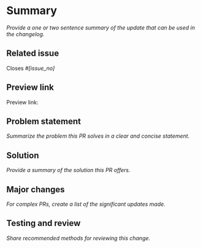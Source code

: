<!---
Welcome! Thank you for contributing to the U.S. Web Design System.
Your contributions are vital to our success and we are glad you're here.

Please keep in mind:
- This pull request (PR) template exists to help speed up integration.
  The USWDS Core team reviews and approves every PR
  before merging it into the public code base,
  so the better we can understand the problem and solution,
  the sooner we can merge this change.
  The point here is: clear explanations matter!

- You can erase any part of this template
  that doesn't apply to your pull request (including these instructions!).

- You can find more information about contributing in
  [contributing.md](https://github.com/uswds/uswds/blob/develop/CONTRIBUTING.md)
  or you can reach out to us directly at uswds@gsa.gov.
 -->

<!---
Step 1 - Title this PR with the following format:
USWDS-Site - [Page]: [Brief statement describing what this pull request solves]
eg: "USWDS-Site - Settings: Add theme settings"
 -->

# Summary

_Provide a one or two sentence summary of the update that can be used in the changelog._
<!--
A successful summary is written in the past tense and includes:
**A benefit statement.** A description of the update.
See [USWDS release notes](https://github.com/uswds/uswds/releases) for examples.
-->

## Related issue

Closes #_[issue_no]_
<!--
Every pull request should resolve an open issue.
If no open issue exists, you can open one here:
https://github.com/uswds/uswds-site/issues/new/choose.
-->

## Preview link

Preview link:
<!-- If available, provide a link to a demo of the solution in action. -->

## Problem statement

_Summarize the problem this PR solves in a clear and concise statement._
<!--
A successful problem statement conveys:
1. The desired state,
2. The actual state, and
3. Consequences of remaining in the current state
   (who does this affect and to what degree?)
-->

## Solution

_Provide a summary of the solution this PR offers._
<!--
It can be helpful if we understand:
1. What the solution is,
2. Why this approach was chosen,
3. How you implemented the change, and
4. Possible limitations of this approach and alternate solution paths.
-->

## Major changes

_For complex PRs, create a list of the significant updates made._

## Testing and review

_Share recommended methods for reviewing this change._
<!--
1. Describe the tests that you ran to verify your changes,
2. Provide instructions to reproduce these tests, and
3. Clarify the type of feedback you are looking for at this phase.
-->

<!--
## Dependency updates

| Dependency name              | Previous version | New version |
| ---------------------------- | :--------------: | :---------: |
| [Updated dependency example] |     [1.0.0]      |   [1.0.1]   |
| [New dependency example]     |        --        |   [3.0.1]   |
| [Removed dependency example] |     [2.10.2]     |     --      |
-->
<!--
For PRs that include dependency updates, uncomment this section and
include a list of the changed dependencies and version numbers.
-->

<!--
Before opening this PR, make sure you’ve done whichever of these applies to you:
- [ ] Confirm that this code follows the [18F Front End Coding Style Guide](https://pages.18f.gov/frontend/) and [Accessibility Guide](https://pages.18f.gov/accessibility/checklist/).
- [ ] Run `git pull origin [base branch]` to pull in the most recent updates from your base and check for merge conflicts. (Often, the base branch is `main`).
- [ ] Run `npm run prettier:scss` to format any Sass updates.
- [ ] Run `npm test` and confirm that all tests pass.
- [ ] Run your code through [HTML_CodeSniffer](http://squizlabs.github.io/HTML_CodeSniffer/) and make sure it’s error free.
-->